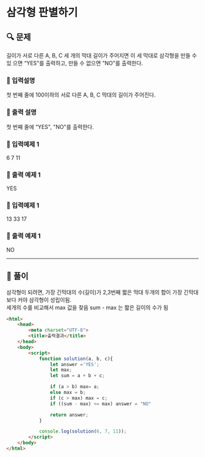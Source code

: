 # 삼각형 판별하기

##  🔍 문제 
길이가 서로 다른 A, B, C 세 개의 막대 길이가 주어지면 이 세 막대로 삼각형을 만들 수 있
으면 “YES"를 출력하고, 만들 수 없으면 ”NO"를 출력한다.

### 🔹 입력설명
첫 번째 줄에 100이하의 서로 다른 A, B, C 막대의 길이가 주어진다.

### 🔹 출력 설명
첫 번째 줄에 “YES", "NO"를 출력한다.

### 🔹 입력예제 1
6 7 11

### 🔹 출력 예제 1
YES

### 🔹 입력예제 1
13 33 17

### 🔹 출력 예제 1
NO

----

##  📌 풀이
삼각형이 되려면, 가장 긴막대의 수(길이)가 2,3번째 짧은 막대 두개의 합이 가장 긴막대보다 커야 삼각형이 성립이됨.  
세개의 수를 비교해서 max 값을 찾음 sum - max 는 짧은 길이의 수가 됨

```html
<html>
    <head>
        <meta charset="UTF-8">
        <title>출력결과</title>
    </head>
    <body>
        <script>
            function solution(a, b, c){
                let answer ='YES';
                let max;
                let sum = a + b + c;

                if (a > b) max= a;
                else max = b;
                if (c > max) max = c;
                if ((sum - max) <= max) answer = "NO"

                return answer;
            }

            console.log(solution(6, 7, 11));
        </script>
    </body>
</html>
```